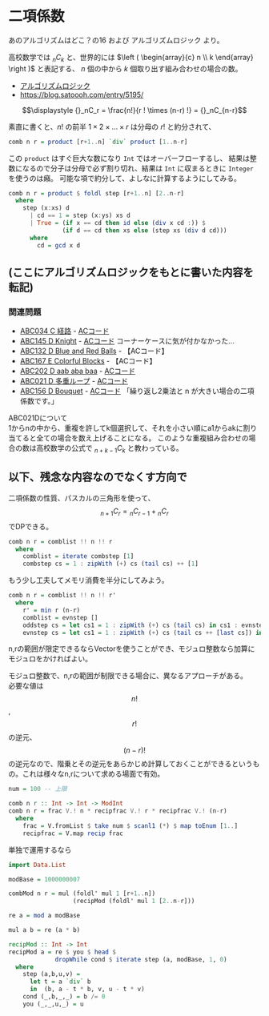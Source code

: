 # 二項係数

あのアルゴリズムはどこ？の16 および
アルゴリズムロジック
より。

高校数学では $_nC_k$ と、世界的には
$\left ( \begin{array}{c} n \\ k \end{array} \right )$
と表記する、 $n$ 個の中から $k$ 個取り出す組み合わせの場合の数。

- [アルゴリズムロジック](https://algo-logic.info/combination/)
- https://blog.satoooh.com/entry/5195/

$$\displaystyle {}_nC_r = \frac{n!}{r ! \times (n-r) !} = {}_nC_{n-r}$$

素直に書くと、$n!$ の前半 $1 \times 2 \times \dots \times r$ は分母の $r!$ と約分されて、

```haskell
comb n r = product [r+1..n] `div` product [1..n-r]
```

この `product` はすぐ巨大な数になり `Int` ではオーバーフローするし、
結果は整数になるので分子は分母で必ず割り切れ、結果は `Int` に収まるときに `Integer` を使うのは癪。
可能な項で約分して、よしなに計算するようにしてみる。

```haskell
comb n r = product $ foldl step [r+1..n] [2..n-r]
  where
    step (x:xs) d
      | cd == 1 = step (x:ys) xs d
      | True = (if x == cd then id else (div x cd :)) $
               (if d == cd then xs else (step xs (div d cd)))
      where
        cd = gcd x d
```

## (ここにアルゴリズムロジックをもとに書いた内容を転記)


### 関連問題

- [ABC034 C 経路](https://atcoder.jp/contests/abc034/tasks/abc034_c) - [ACコード](https://atcoder.jp/contests/abc034/submissions/22940225)
- [ABC145 D Knight](https://atcoder.jp/contests/abc145/tasks/abc145_d) - [ACコード](https://atcoder.jp/contests/abc145/submissions/22940393)  コーナーケースに気が付かなかった…
- [ABC132 D Blue and Red Balls](https://atcoder.jp/contests/abc132/tasks/abc132_d) - 【ACコード】
- [ABC167 E Colorful Blocks](https://atcoder.jp/contests/abc167/tasks/abc167_e) - 【ACコード】
- [ABC202 D aab aba baa](https://atcoder.jp/contests/abc202/tasks/abc202_d) - [ACコード](https://atcoder.jp/contests/abc202/submissions/23698227)
- [ABC021 D 多重ループ](https://atcoder.jp/contests/abc021/tasks/abc021_d) - [ACコード](https://atcoder.jp/contests/abc021/submissions/26238289)
- [ABC156 D Bouquet](https://atcoder.jp/contests/abc156/tasks/abc156_d) - [ACコード](https://atcoder.jp/contests/abc156/submissions/26238931) 「繰り返し2乗法と n が大きい場合の二項係数です。」

ABC021Dについて  
1からnの中から、重複を許してk個選択して、それを小さい順にa1からakに割り当てると全ての場合を数え上げることになる。
このような重複組み合わせの場合の数は高校数学の公式で ${}_{n+k-1}C_k$ と教わっている。

## 以下、残念な内容なのでなくす方向で


二項係数の性質、パスカルの三角形を使って、$$\displaystyle {}_{n+1}C_r = {}_nC_{r-1} + {}_nC_r$$でDPできる。

```haskell
comb n r = comblist !! n !! r
  where
    comblist = iterate combstep [1]
    combstep cs = 1 : zipWith (+) cs (tail cs) ++ [1]
```

もう少し工夫してメモリ消費を半分にしてみよう。

```haskell
comb n r = comblist !! n !! r'
  where
    r' = min r (n-r)
    comblist = evnstep []
    oddstep cs = let cs1 = 1 : zipWith (+) cs (tail cs) in cs1 : evnstep cs1
    evnstep cs = let cs1 = 1 : zipWith (+) cs (tail cs ++ [last cs]) in cs1 : oddstep cs1
```

n,rの範囲が限定できるならVectorを使うことができ、モジュロ整数なら加算にモジュロをかければよい。

モジュロ整数で、n,rの範囲が制限できる場合に、異なるアプローチがある。  
必要な値は$$n!$$, $$r!$$の逆元、$$(n-r)!$$の逆元なので、階乗とその逆元をあらかじめ計算しておくことができるというもの。これは様々なn,rについて求める場面で有効。

```haskell
num = 100 -- 上限

comb n r :: Int -> Int -> ModInt
comb n r = frac V.! n * recipfrac V.! r * recipfrac V.! (n-r)
  where
    frac = V.fromList $ take num $ scanl1 (*) $ map toEnum [1..]
    recipfrac = V.map recip frac
```

単独で運用するなら

```haskell
import Data.List

modBase = 1000000007

combMod n r = mul (foldl' mul 1 [r+1..n])
                  (recipMod (foldl' mul 1 [2..n-r]))

re a = mod a modBase

mul a b = re (a * b)

recipMod :: Int -> Int
recipMod a = re $ you $ head $
             dropWhile cond $ iterate step (a, modBase, 1, 0)
  where
    step (a,b,u,v) =
      let t = a `div` b
      in  (b, a - t * b, v, u - t * v)
    cond (_,b,_,_) = b /= 0
    you (_,_,u,_) = u
```
